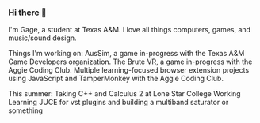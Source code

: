 ### Hi there 👋
I'm Gage, a student at Texas A&M. I love all things computers, games, and music/sound design.

Things I'm working on:
  AusSim, a game in-progress with the Texas A&M Game Developers organization.
  The Brute VR, a game in-progress with the Aggie Coding Club.
  Multiple learning-focused browser extension projects using JavaScript and TamperMonkey with the Aggie Coding Club.
  
  This summer:
    Taking C++ and Calculus 2 at Lone Star College
    Working
    Learning JUCE for vst plugins and building a multiband saturator or something

<!--
**GageHoweTamu/GageHoweTamu** is a ✨ _special_ ✨ repository because its `README.md` (this file) appears on your GitHub profile.

Here are some ideas to get you started:

- 🔭 I’m currently working on ...
- 🌱 I’m currently learning ...
- 👯 I’m looking to collaborate on ...
- 🤔 I’m looking for help with ...
- 💬 Ask me about ...
- 📫 How to reach me: ...
- 😄 Pronouns: ...
- ⚡ Fun fact: ...
-->
